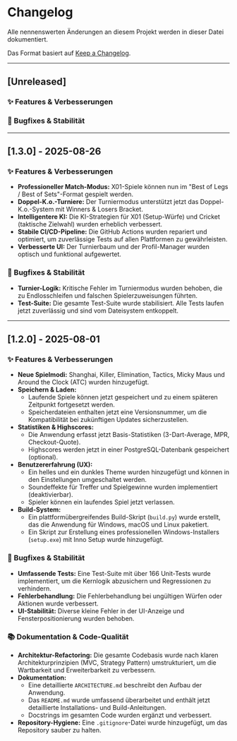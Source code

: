 # Changelog

Alle nennenswerten Änderungen an diesem Projekt werden in dieser Datei dokumentiert.

Das Format basiert auf [Keep a Changelog](https://keepachangelog.com/en/1.0.0/).

---

## [Unreleased]

### ✨ Features & Verbesserungen

### 🐛 Bugfixes & Stabilität

---

## [1.3.0] - 2025-08-26

### ✨ Features & Verbesserungen
*   **Professioneller Match-Modus:** X01-Spiele können nun im "Best of Legs / Best of Sets"-Format gespielt werden.
*   **Doppel-K.o.-Turniere:** Der Turniermodus unterstützt jetzt das Doppel-K.o.-System mit Winners & Losers Bracket.
*   **Intelligentere KI:** Die KI-Strategien für X01 (Setup-Würfe) und Cricket (taktische Zielwahl) wurden erheblich verbessert.
*   **Stabile CI/CD-Pipeline:** Die GitHub Actions wurden repariert und optimiert, um zuverlässige Tests auf allen Plattformen zu gewährleisten.
*   **Verbesserte UI:** Der Turnierbaum und der Profil-Manager wurden optisch und funktional aufgewertet.

### 🐛 Bugfixes & Stabilität

*   **Turnier-Logik:** Kritische Fehler im Turniermodus wurden behoben, die zu Endlosschleifen und falschen Spielerzuweisungen führten.
*   **Test-Suite:** Die gesamte Test-Suite wurde stabilisiert. Alle Tests laufen jetzt zuverlässig und sind vom Dateisystem entkoppelt.

---

## [1.2.0] - 2025-08-01

### ✨ Features & Verbesserungen

*   **Neue Spielmodi:** Shanghai, Killer, Elimination, Tactics, Micky Maus und Around the Clock (ATC) wurden hinzugefügt.
*   **Speichern & Laden:**
    *   Laufende Spiele können jetzt gespeichert und zu einem späteren Zeitpunkt fortgesetzt werden.
    *   Speicherdateien enthalten jetzt eine Versionsnummer, um die Kompatibilität bei zukünftigen Updates sicherzustellen.
*   **Statistiken & Highscores:**
    *   Die Anwendung erfasst jetzt Basis-Statistiken (3-Dart-Average, MPR, Checkout-Quote).
    *   Highscores werden jetzt in einer PostgreSQL-Datenbank gespeichert (optional).
*   **Benutzererfahrung (UX):**
    *   Ein helles und ein dunkles Theme wurden hinzugefügt und können in den Einstellungen umgeschaltet werden.
    *   Soundeffekte für Treffer und Spielgewinne wurden implementiert (deaktivierbar).
    *   Spieler können ein laufendes Spiel jetzt verlassen.
*   **Build-System:**
    *   Ein plattformübergreifendes Build-Skript (`build.py`) wurde erstellt, das die Anwendung für Windows, macOS und Linux paketiert.
    *   Ein Skript zur Erstellung eines professionellen Windows-Installers (`setup.exe`) mit Inno Setup wurde hinzugefügt.

### 🐛 Bugfixes & Stabilität

*   **Umfassende Tests:** Eine Test-Suite mit über 166 Unit-Tests wurde implementiert, um die Kernlogik abzusichern und Regressionen zu verhindern.
*   **Fehlerbehandlung:** Die Fehlerbehandlung bei ungültigen Würfen oder Aktionen wurde verbessert.
*   **UI-Stabilität:** Diverse kleine Fehler in der UI-Anzeige und Fensterpositionierung wurden behoben.

### 📚 Dokumentation & Code-Qualität

*   **Architektur-Refactoring:** Die gesamte Codebasis wurde nach klaren Architekturprinzipien (MVC, Strategy Pattern) umstrukturiert, um die Wartbarkeit und Erweiterbarkeit zu verbessern.
*   **Dokumentation:**
    *   Eine detaillierte `ARCHITECTURE.md` beschreibt den Aufbau der Anwendung.
    *   Das `README.md` wurde umfassend überarbeitet und enthält jetzt detaillierte Installations- und Build-Anleitungen.
    *   Docstrings im gesamten Code wurden ergänzt und verbessert.
*   **Repository-Hygiene:** Eine `.gitignore`-Datei wurde hinzugefügt, um das Repository sauber zu halten.